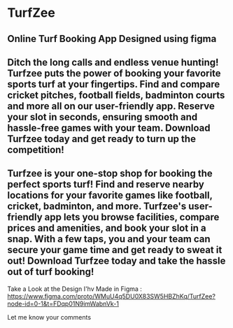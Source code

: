 # TurfZee
Online Turf Booking App Designed using figma
--------------------------------------------------------------------
Ditch the long calls and endless venue hunting! Turfzee puts the power of booking your favorite sports turf at your fingertips. Find and compare cricket pitches, football fields, badminton courts and more all on our user-friendly app. Reserve your slot in seconds, ensuring smooth and hassle-free games with your team. Download Turfzee today and get ready to turn up the competition!
--------------------------------------------------------------------
Turfzee is your one-stop shop for booking the perfect sports turf! Find and reserve nearby locations for your favorite games like football, cricket, badminton, and more. Turfzee's user-friendly app lets you browse facilities, compare prices and amenities, and book your slot in a snap.  With a few taps, you and your team can secure your game time and get ready to sweat it out! Download Turfzee today and take the hassle out of turf booking!
--------------------------------------------------------------------
Take a Look at the Design I'hv Made in Figma :
https://www.figma.com/proto/WMuU4q5DU0X83SW5HBZhKq/TurfZee?node-id=0-1&t=FDqp01N9imWabnVk-1

Let me know your comments 
